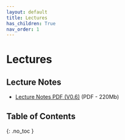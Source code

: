 ```yaml
---
layout: default
title: Lectures
has_children: True
nav_order: 1
---
```

# Lectures

## Lecture Notes

- [Lecture Notes PDF (V0.6)](https://surfdrive.surf.nl/files/index.php/s/ctzsbX4BwSbh10H) (PDF - 220Mb)


## Table of Contents 

{: .no_toc }

<!-- ## Table of contents
{: .no_toc .text-delta } -->

<!-- 1. TOC
{:toc} -->